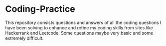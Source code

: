 # Coding-Practice

This repository consists questions and answers of all the coding questions I have been solving to enhance and refine my coding skills from sites like Hackerrank and Leetcode. Some questions maybe very basic and some extremely difficult. 
